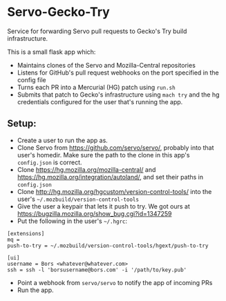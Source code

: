 # Servo-Gecko-Try

Service for forwarding Servo pull requests to Gecko's Try build
infrastructure.

This is a small flask app which:

* Maintains clones of the Servo and Mozilla-Central repositories
* Listens for GitHub's pull request webhooks on the port specified in the
  config file
* Turns each PR into a Mercurial (HG) patch using `run.sh`
* Submits that patch to Gecko's infrastructure using `mach try` and the
  hg credentials configured for the user that's running the app.

## Setup:


* Create a user to run the app as.
* Clone Servo from https://github.com/servo/servo/, probably into that user's
  homedir. Make sure the path to the clone in this app's `config.json` is
  correct.
* Clone https://hg.mozilla.org/mozilla-central/ and
  https://hg.mozilla.org/integration/autoland/, and set their paths in
  `config.json`
* Clone http://hg.mozilla.org/hgcustom/version-control-tools/ into the user's
  `~/.mozbuild/version-control-tools`
* Give the user a keypair that lets it push to try. We got ours at
  https://bugzilla.mozilla.org/show_bug.cgi?id=1347259
* Put the following in the user's `~/.hgrc`:

```
[extensions]
mq =
push-to-try = ~/.mozbuild/version-control-tools/hgext/push-to-try

[ui]
username = Bors <whatever@whatever.com>
ssh = ssh -l 'borsusername@bors.com' -i '/path/to/key.pub'

```

* Point a webhook from `servo/servo` to notify the app of incoming PRs
* Run the app.
